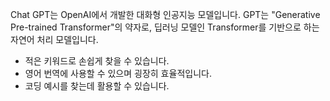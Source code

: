 Chat GPT는 OpenAI에서 개발한 대화형 인공지능 모델입니다. GPT는 "Generative Pre-trained Transformer"의 약자로, 딥러닝 모델인 Transformer를 기반으로 하는 자연어 처리 모델입니다.

* 적은 키워드로 손쉽게 찾을 수 있습니다.
* 영어 번역에 사용할 수 있으며 굉장히 효율적입니다.
* 코딩 예시를 찾는데 활용할 수 있습니다.